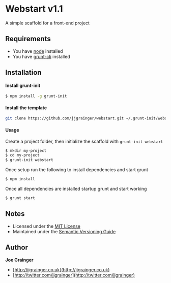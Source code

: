 # Webstart v1.1

A simple scaffold for a front-end project

## Requirements

* You have [node](http://nodejs.org) installed
* You have [grunt-cli](http://gruntjs.com/getting-started) installed

## Installation

#### Install grunt-init

```sh
$ npm install -g grunt-init
```

#### Install the template

```sh
git clone https://github.com/jjgrainger/webstart.git ~/.grunt-init/webstart
```

#### Usage

Create a project folder, then initialize the scaffold with `grunt-init webstart`

```sh
$ mkdir my-project
$ cd my-project
$ grunt-init webstart
```

Once setup run the following to install dependencies and start grunt

```sh
$ npm install
```

Once all dependencies are installed startup grunt and start working

```sh
$ grunt start
```

## Notes

* Licensed under the [MIT License](LICENSE.md)
* Maintained under the [Semantic Versioning Guide](http://semver.org)

## Author

**Joe Grainger**
* [http://jjgrainger.co.uk](http://jjgrainger.co.uk)
* [http://twitter.com/jjgrainger](http://twitter.com/jjgrainger)
